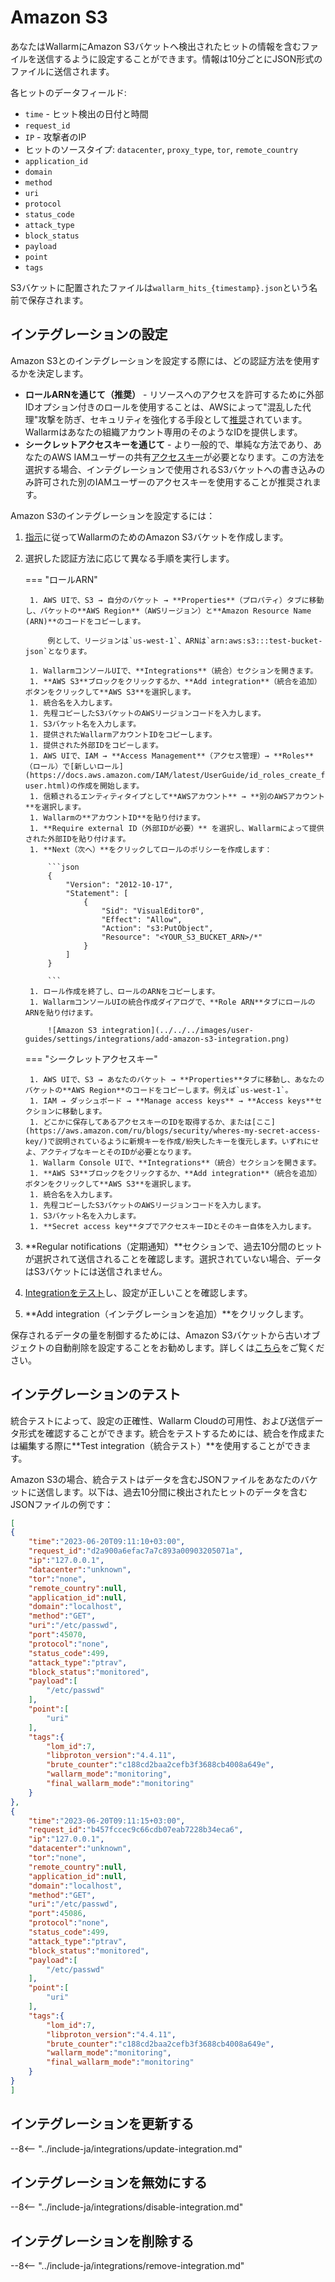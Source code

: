 # Amazon S3

あなたはWallarmにAmazon S3バケットへ検出されたヒットの情報を含むファイルを送信するように設定することができます。情報は10分ごとにJSON形式のファイルに送信されます。

各ヒットのデータフィールド:

* `time` - ヒット検出の日付と時間
* `request_id`
* `IP` - 攻撃者のIP
* ヒットのソースタイプ: `datacenter`, `proxy_type`, `tor`, `remote_country`
* `application_id`
* `domain`
* `method`
* `uri`
* `protocol`
* `status_code`
* `attack_type`
* `block_status`
* `payload` 
* `point`
* `tags`

S3バケットに配置されたファイルは`wallarm_hits_{timestamp}.json`という名前で保存されます。

## インテグレーションの設定

Amazon S3とのインテグレーションを設定する際には、どの認証方法を使用するかを決定します。

* **ロールARNを通じて（推奨）** - リソースへのアクセスを許可するために外部IDオプション付きのロールを使用することは、AWSによって"混乱した代理"攻撃を防ぎ、セキュリティを強化する手段として[推奨](https://docs.aws.amazon.com/IAM/latest/UserGuide/id_roles_create_for-user_externalid.html?icmpid=docs_iam_console)されています。Wallarmはあなたの組織アカウント専用のそのようなIDを提供します。
* **シークレットアクセスキーを通じて** - より一般的で、単純な方法であり、あなたのAWS IAMユーザーの共有[アクセスキー](https://docs.aws.amazon.com/powershell/latest/userguide/pstools-appendix-sign-up.html)が必要となります。この方法を選択する場合、インテグレーションで使用されるS3バケットへの書き込みのみ許可された別のIAMユーザーのアクセスキーを使用することが推奨されます。

Amazon S3のインテグレーションを設定するには：

1. [指示](https://docs.aws.amazon.com/AmazonS3/latest/userguide/GetStartedWithS3.html)に従ってWallarmのためのAmazon S3バケットを作成します。
1. 選択した認証方法に応じて異なる手順を実行します。

    === "ロールARN"

        1. AWS UIで、S3 → 自分のバケット → **Properties**（プロパティ）タブに移動し、バケットの**AWS Region**（AWSリージョン）と**Amazon Resource Name (ARN)**のコードをコピーします。

            例として、リージョンは`us-west-1`、ARNは`arn:aws:s3:::test-bucket-json`となります。

        1. WallarmコンソールUIで、**Integrations**（統合）セクションを開きます。
        1. **AWS S3**ブロックをクリックするか、**Add integration**（統合を追加）ボタンをクリックして**AWS S3**を選択します。
        1. 統合名を入力します。
        1. 先程コピーしたS3バケットのAWSリージョンコードを入力します。
        1. S3バケット名を入力します。
        1. 提供されたWallarmアカウントIDをコピーします。
        1. 提供された外部IDをコピーします。
        1. AWS UIで、IAM → **Access Management**（アクセス管理）→ **Roles**（ロール）で[新しいロール](https://docs.aws.amazon.com/IAM/latest/UserGuide/id_roles_create_for-user.html)の作成を開始します。
        1. 信頼されるエンティティタイプとして**AWSアカウント** → **別のAWSアカウント**を選択します。
        1. Wallarmの**アカウントID**を貼り付けます。
        1. **Require external ID（外部IDが必要）** を選択し、Wallarmによって提供された外部IDを貼り付けます。
        1. **Next（次へ）**をクリックしてロールのポリシーを作成します：

            ```json
            {
                "Version": "2012-10-17",
                "Statement": [
                    {
                        "Sid": "VisualEditor0",
                        "Effect": "Allow",
                        "Action": "s3:PutObject",
                        "Resource": "<YOUR_S3_BUCKET_ARN>/*"
                    }
                ]
            }

            ```
        1. ロール作成を終了し、ロールのARNをコピーします。
        1. WallarmコンソールUIの統合作成ダイアログで、**Role ARN**タブにロールのARNを貼り付けます。

            ![Amazon S3 integration](../../../images/user-guides/settings/integrations/add-amazon-s3-integration.png)

    === "シークレットアクセスキー"

        1. AWS UIで、S3 → あなたのバケット → **Properties**タブに移動し、あなたのバケットの**AWS Region**のコードをコピーします。例えば`us-west-1`。
        1. IAM → ダッシュボード → **Manage access keys** → **Access keys**セクションに移動します。
        1. どこかに保存してあるアクセスキーのIDを取得するか、または[ここ](https://aws.amazon.com/ru/blogs/security/wheres-my-secret-access-key/)で説明されているように新規キーを作成/紛失したキーを復元します。いずれにせよ、アクティブなキーとそのIDが必要となります。
        1. Wallarm Console UIで、**Integrations**（統合）セクションを開きます。
        1. **AWS S3**ブロックをクリックするか、**Add integration**（統合を追加）ボタンをクリックして**AWS S3**を選択します。
        1. 統合名を入力します。
        1. 先程コピーしたS3バケットのAWSリージョンコードを入力します。
        1. S3バケット名を入力します。
        1. **Secret access key**タブでアクセスキーIDとそのキー自体を入力します。

1. **Regular notifications（定期通知）**セクションで、過去10分間のヒットが選択されて送信されることを確認します。選択されていない場合、データはS3バケットには送信されません。
1. [Integrationをテスト](#testing-integration)し、設定が正しいことを確認します。
1. **Add integration（インテグレーションを追加）**をクリックします。

保存されるデータの量を制御するためには、Amazon S3バケットから古いオブジェクトの自動削除を設定することをお勧めします。詳しくは[こちら](https://docs.aws.amazon.com/AmazonS3/latest/userguide/object-lifecycle-mgmt.html)をご覧ください。

## インテグレーションのテスト

統合テストによって、設定の正確性、Wallarm Cloudの可用性、および送信データ形式を確認することができます。統合をテストするためには、統合を作成または編集する際に**Test integration（統合テスト）**を使用することができます。

Amazon S3の場合、統合テストはデータを含むJSONファイルをあなたのバケットに送信します。以下は、過去10分間に検出されたヒットのデータを含むJSONファイルの例です：

```json
[
{
    "time":"2023-06-20T09:11:10+03:00",
    "request_id":"d2a900a6efac7a7c893a00903205071a",
    "ip":"127.0.0.1",
    "datacenter":"unknown",
    "tor":"none",
    "remote_country":null,
    "application_id":null,
    "domain":"localhost",
    "method":"GET",
    "uri":"/etc/passwd",
    "port":45070,
    "protocol":"none",
    "status_code":499,
    "attack_type":"ptrav",
    "block_status":"monitored",
    "payload":[
        "/etc/passwd"
    ],
    "point":[
        "uri"
    ],
    "tags":{
        "lom_id":7,
        "libproton_version":"4.4.11",
        "brute_counter":"c188cd2baa2cefb3f3688cb4008a649e",
        "wallarm_mode":"monitoring",
        "final_wallarm_mode":"monitoring"
    }
},
{
    "time":"2023-06-20T09:11:15+03:00",
    "request_id":"b457fccec9c66cdb07eab7228b34eca6",
    "ip":"127.0.0.1",
    "datacenter":"unknown",
    "tor":"none",
    "remote_country":null,
    "application_id":null,
    "domain":"localhost",
    "method":"GET",
    "uri":"/etc/passwd",
    "port":45086,
    "protocol":"none",
    "status_code":499,
    "attack_type":"ptrav",
    "block_status":"monitored",
    "payload":[
        "/etc/passwd"
    ],
    "point":[
        "uri"
    ],
    "tags":{
        "lom_id":7,
        "libproton_version":"4.4.11",
        "brute_counter":"c188cd2baa2cefb3f3688cb4008a649e",
        "wallarm_mode":"monitoring",
        "final_wallarm_mode":"monitoring"
    }
}
]
```

## インテグレーションを更新する

--8<-- "../include-ja/integrations/update-integration.md"

## インテグレーションを無効にする

--8<-- "../include-ja/integrations/disable-integration.md"

## インテグレーションを削除する

--8<-- "../include-ja/integrations/remove-integration.md"